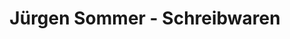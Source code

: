 ---
title: "Jürgen Sommer - Schreibwaren"
url: /augsburg/juergen-sommer-schreibwaren/
shop: Kiosk
---